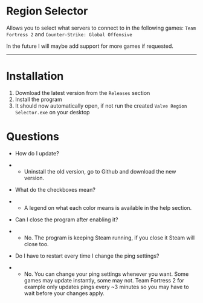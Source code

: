 # Region Selector

Allows you to select what servers to connect to in the following games: `Team Fortress 2` and `Counter-Strike: Global Offensive`

In the future I will maybe add support for more games if requested.

---

# Installation

1. Download the latest version from the `Releases` section
2. Install the program
3. It should now automatically open, if not run the created `Valve Region Selector.exe` on your desktop

# Questions

- How do I update?
- - Uninstall the old version, go to Github and download the new version.

- What do the checkboxes mean?
- - A legend on what each color means is available in the help section.

- Can I close the program after enabling it?
- - No. The program is keeping Steam running, if you close it Steam will close too.

- Do I have to restart every time I change the ping settings?
- - No. You can change your ping settings whenever you want. Some games may update instantly, some may not. Team Fortress 2 for example only updates pings every ~3 minutes so you may have to wait before your changes apply.
